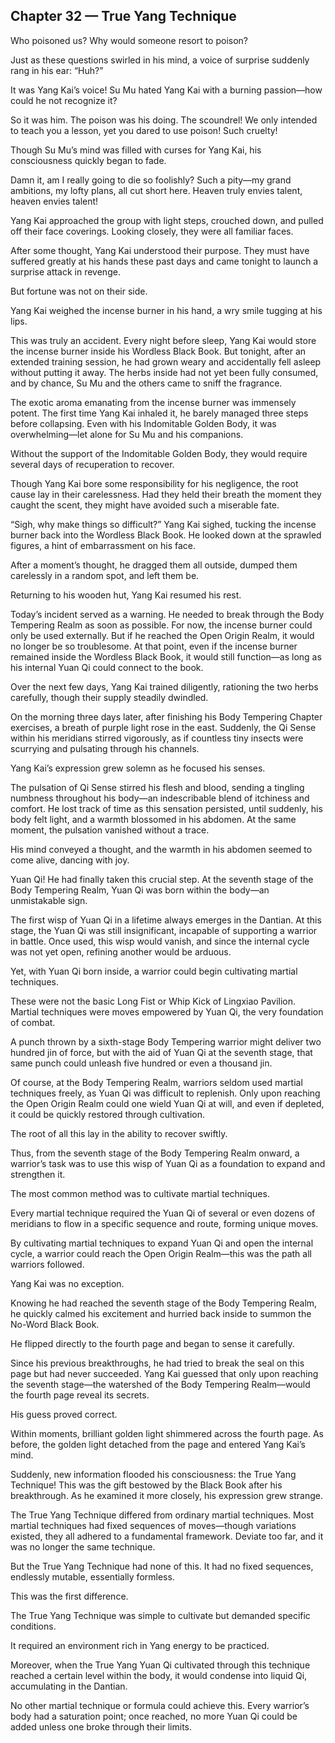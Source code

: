 ## Chapter 32 — True Yang Technique

Who poisoned us? Why would someone resort to poison?

Just as these questions swirled in his mind, a voice of surprise suddenly rang in his ear: “Huh?”

It was Yang Kai’s voice! Su Mu hated Yang Kai with a burning passion—how could he not recognize it?

So it was him. The poison was his doing. The scoundrel! We only intended to teach you a lesson, yet you dared to use poison! Such cruelty!

Though Su Mu’s mind was filled with curses for Yang Kai, his consciousness quickly began to fade.

Damn it, am I really going to die so foolishly? Such a pity—my grand ambitions, my lofty plans, all cut short here. Heaven truly envies talent, heaven envies talent!

Yang Kai approached the group with light steps, crouched down, and pulled off their face coverings. Looking closely, they were all familiar faces.

After some thought, Yang Kai understood their purpose. They must have suffered greatly at his hands these past days and came tonight to launch a surprise attack in revenge.

But fortune was not on their side.

Yang Kai weighed the incense burner in his hand, a wry smile tugging at his lips.

This was truly an accident. Every night before sleep, Yang Kai would store the incense burner inside his Wordless Black Book. But tonight, after an extended training session, he had grown weary and accidentally fell asleep without putting it away. The herbs inside had not yet been fully consumed, and by chance, Su Mu and the others came to sniff the fragrance.

The exotic aroma emanating from the incense burner was immensely potent. The first time Yang Kai inhaled it, he barely managed three steps before collapsing. Even with his Indomitable Golden Body, it was overwhelming—let alone for Su Mu and his companions.

Without the support of the Indomitable Golden Body, they would require several days of recuperation to recover.

Though Yang Kai bore some responsibility for his negligence, the root cause lay in their carelessness. Had they held their breath the moment they caught the scent, they might have avoided such a miserable fate.

“Sigh, why make things so difficult?” Yang Kai sighed, tucking the incense burner back into the Wordless Black Book. He looked down at the sprawled figures, a hint of embarrassment on his face.

After a moment’s thought, he dragged them all outside, dumped them carelessly in a random spot, and left them be.

Returning to his wooden hut, Yang Kai resumed his rest.

Today’s incident served as a warning. He needed to break through the Body Tempering Realm as soon as possible. For now, the incense burner could only be used externally. But if he reached the Open Origin Realm, it would no longer be so troublesome. At that point, even if the incense burner remained inside the Wordless Black Book, it would still function—as long as his internal Yuan Qi could connect to the book.

Over the next few days, Yang Kai trained diligently, rationing the two herbs carefully, though their supply steadily dwindled.

On the morning three days later, after finishing his Body Tempering Chapter exercises, a breath of purple light rose in the east. Suddenly, the Qi Sense within his meridians stirred vigorously, as if countless tiny insects were scurrying and pulsating through his channels.

Yang Kai’s expression grew solemn as he focused his senses.

The pulsation of Qi Sense stirred his flesh and blood, sending a tingling numbness throughout his body—an indescribable blend of itchiness and comfort. He lost track of time as this sensation persisted, until suddenly, his body felt light, and a warmth blossomed in his abdomen. At the same moment, the pulsation vanished without a trace.

His mind conveyed a thought, and the warmth in his abdomen seemed to come alive, dancing with joy.

Yuan Qi! He had finally taken this crucial step. At the seventh stage of the Body Tempering Realm, Yuan Qi was born within the body—an unmistakable sign.

The first wisp of Yuan Qi in a lifetime always emerges in the Dantian. At this stage, the Yuan Qi was still insignificant, incapable of supporting a warrior in battle. Once used, this wisp would vanish, and since the internal cycle was not yet open, refining another would be arduous.

Yet, with Yuan Qi born inside, a warrior could begin cultivating martial techniques.

These were not the basic Long Fist or Whip Kick of Lingxiao Pavilion. Martial techniques were moves empowered by Yuan Qi, the very foundation of combat.

A punch thrown by a sixth-stage Body Tempering warrior might deliver two hundred jin of force, but with the aid of Yuan Qi at the seventh stage, that same punch could unleash five hundred or even a thousand jin.

Of course, at the Body Tempering Realm, warriors seldom used martial techniques freely, as Yuan Qi was difficult to replenish. Only upon reaching the Open Origin Realm could one wield Yuan Qi at will, and even if depleted, it could be quickly restored through cultivation.

The root of all this lay in the ability to recover swiftly.

Thus, from the seventh stage of the Body Tempering Realm onward, a warrior’s task was to use this wisp of Yuan Qi as a foundation to expand and strengthen it.

The most common method was to cultivate martial techniques.

Every martial technique required the Yuan Qi of several or even dozens of meridians to flow in a specific sequence and route, forming unique moves.

By cultivating martial techniques to expand Yuan Qi and open the internal cycle, a warrior could reach the Open Origin Realm—this was the path all warriors followed.

Yang Kai was no exception.

Knowing he had reached the seventh stage of the Body Tempering Realm, he quickly calmed his excitement and hurried back inside to summon the No-Word Black Book.

He flipped directly to the fourth page and began to sense it carefully.

Since his previous breakthroughs, he had tried to break the seal on this page but had never succeeded. Yang Kai guessed that only upon reaching the seventh stage—the watershed of the Body Tempering Realm—would the fourth page reveal its secrets.

His guess proved correct.

Within moments, brilliant golden light shimmered across the fourth page. As before, the golden light detached from the page and entered Yang Kai’s mind.

Suddenly, new information flooded his consciousness: the True Yang Technique! This was the gift bestowed by the Black Book after his breakthrough. As he examined it more closely, his expression grew strange.

The True Yang Technique differed from ordinary martial techniques. Most martial techniques had fixed sequences of moves—though variations existed, they all adhered to a fundamental framework. Deviate too far, and it was no longer the same technique.

But the True Yang Technique had none of this. It had no fixed sequences, endlessly mutable, essentially formless.

This was the first difference.

The True Yang Technique was simple to cultivate but demanded specific conditions.

It required an environment rich in Yang energy to be practiced.

Moreover, when the True Yang Yuan Qi cultivated through this technique reached a certain level within the body, it would condense into liquid Qi, accumulating in the Dantian.

No other martial technique or formula could achieve this. Every warrior’s body had a saturation point; once reached, no more Yuan Qi could be added unless one broke through their limits.